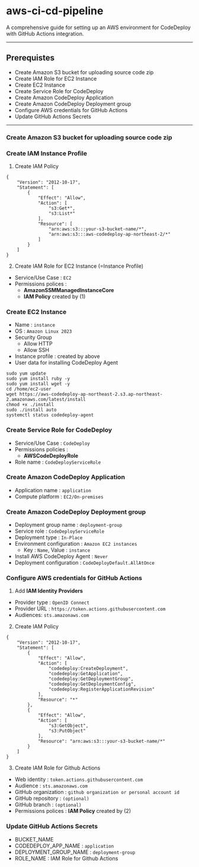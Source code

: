 # aws-ci-cd-pipeline

A comprehensive guide for setting up an AWS environment for CodeDeploy with GitHub Actions integration.

---

## Prerequistes
- Create Amazon S3 bucket for uploading source code zip
- Create IAM Role for EC2 Instance
- Create EC2 Instance
- Create Service Role for CodeDeploy
- Create Amazon CodeDeploy Application
- Create Amazon CodeDeploy Deployment group
- Configure AWS credentials for GitHub Actions
- Update GitHub Actions Secrets

---
### Create Amazon S3 bucket for uploading source code zip

### Create IAM Instance Profile
1. Create IAM Policy
```
{
    "Version": "2012-10-17",
    "Statement": [
        {
            "Effect": "Allow",
            "Action": [
                "s3:Get*",
                "s3:List*"
            ],
            "Resource": [
                "arn:aws:s3:::your-s3-bucket-name/*",
                "arn:aws:s3:::aws-codedeploy-ap-northeast-2/*"
            ]
        }
    ]
}
```

2. Create IAM Role for EC2 Instance (=Instance Profile)
- Service/Use Case : `EC2`
- Permissions polices :
    - **AmazonSSMManagedInstanceCore**
    - **IAM Policy** created by (1) 


### Create EC2 Instance
- Name : `instance`
- OS : `Amazon Linux 2023`
- Security Group 
    - Allow HTTP 
    - Allow SSH 
- Instance profile : created by above
- User data for installing CodeDeploy Agent
```
sudo yum update
sudo yum install ruby -y
sudo yum install wget -y
cd /home/ec2-user
wget https://aws-codedeploy-ap-northeast-2.s3.ap-northeast-2.amazonaws.com/latest/install
chmod +x ./install
sudo ./install auto
systemctl status codedeploy-agent
```

### Create Service Role for CodeDeploy
- Service/Use Case : `CodeDeploy`
- Permissions policies : 
    - **AWSCodeDeployRole**
- Role name : `CodeDeployServiceRole`

### Create Amazon CodeDeploy Application 
- Application name : `application`
- Compute platform : `EC2/On-premises`

### Create Amazon CodeDeploy Deployment group
- Deployment group name : `deployment-group`
- Service role : `CodeDeployServiceRole`
- Deployment type : `In-Place`
- Environment configuration : `Amazon EC2 instances`
    - Key : `Name`, Value : `instance`
- Install AWS CodeDeploy Agent : `Never`
- Deployment configuration : `CodeDeployDefault.AllAtOnce`

### Configure AWS credentials for GitHub Actions
1. Add **IAM Identity Providers** 
- Provider type : `OpenID Connect`
- Provider URL : `https://token.actions.githubusercontent.com`
- Audiences: `sts.amazonaws.com`

2. Create IAM Policy
```
{
    "Version": "2012-10-17",
    "Statement": [
        {
            "Effect": "Allow",
            "Action": [
                "codedeploy:CreateDeployment",
                "codedeploy:GetApplication",
                "codedeploy:GetDeploymentGroup",
                "codedeploy:GetDeploymentConfig",
                "codedeploy:RegisterApplicationRevision"
            ],
            "Resource": "*"
        },
        {
            "Effect": "Allow",
            "Action": [
                "s3:GetObject",
                "s3:PutObject"
            ],
            "Resource": "arn:aws:s3:::your-s3-bucket-name/*"
        }
    ]
}
```

3. Create IAM Role for Github Actions
- Web identity : `token.actions.githubusercontent.com`
- Audience : `sts.amazonaws.com`
- GitHub organization : `github organization or personal account id`
- GitHub repository : `(optional)`
- GitHub branch : `(optional)`
- Permissions polices : **IAM Policy** created by (2) 


### Update GitHub Actions Secrets
- BUCKET_NAME
- CODEDEPLOY_APP_NAME : `application`
- DEPLOYMENT_GROUP_NAME : `deployment-group`
- ROLE_NAME : IAM Role for Github Actions